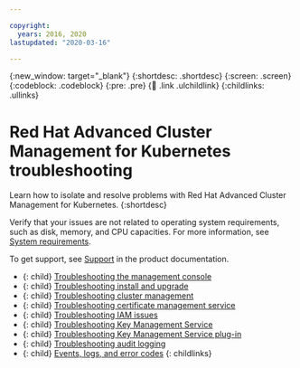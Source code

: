 ```yaml
---

copyright:
  years: 2016, 2020
lastupdated: "2020-03-16"

---
```


{:new_window: target="_blank"}
{:shortdesc: .shortdesc}
{:screen: .screen}
{:codeblock: .codeblock}
{:pre: .pre}
{:child: .link .ulchildlink}
{:childlinks: .ullinks}

# Red Hat Advanced Cluster Management for Kubernetes troubleshooting

Learn how to isolate and resolve problems with Red Hat Advanced Cluster Management for Kubernetes.
{:shortdesc}

Verify that your issues are not related to operating system requirements, such as disk, memory, and CPU capacities. For more information, see [System requirements](../../install/requirements.md).

To get support, see [Support](support.md) in the product documentation.

- {: child} [Troubleshooting the management console](manage_console_trouble.md)
- {: child} [Troubleshooting install and upgrade](install_upgrade_trouble.md)
- {: child} [Troubleshooting cluster management](cluster_manage_trouble.md)
- {: child} [Troubleshooting certificate management service](../../cert-manager/3.4.0/troubleshoot/trouble.md)
- {: child} [Troubleshooting IAM issues](../../iam/3.4.0/troubleshoot/ts_iam.md)
- {: child} [Troubleshooting Key Management Service](ts_kms.md)
- {: child} [Troubleshooting Key Management Service plug-in](ts_kms_plugin.md)
- {: child} [Troubleshooting audit logging](../../audit-logging/3.3.0/troubleshoot/audit-ts.md)
- {: child} [Events, logs, and error codes](events_logs.md)
{: childlinks}
